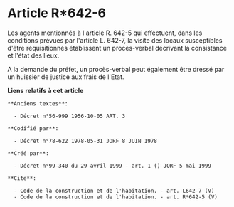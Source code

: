 # Article R*642-6

Les agents mentionnés à l'article R. 642-5 qui effectuent, dans les conditions prévues par l'article L. 642-7, la visite des
locaux susceptibles d'être réquisitionnés établissent un procès-verbal décrivant la consistance et l'état des lieux. 

A la demande du préfet, un procès-verbal peut également être dressé par un huissier de justice aux frais de l'Etat.

**Liens relatifs à cet article**

	**Anciens textes**:

	  - Décret n°56-999 1956-10-05 ART. 3

	**Codifié par**:

	  - Décret n°78-622 1978-05-31 JORF 8 JUIN 1978

	**Créé par**:

	  - Décret n°99-340 du 29 avril 1999 - art. 1 () JORF 5 mai 1999

	**Cite**:

	  - Code de la construction et de l'habitation. - art. L642-7 (V)
	  - Code de la construction et de l'habitation. - art. R*642-5 (V)

